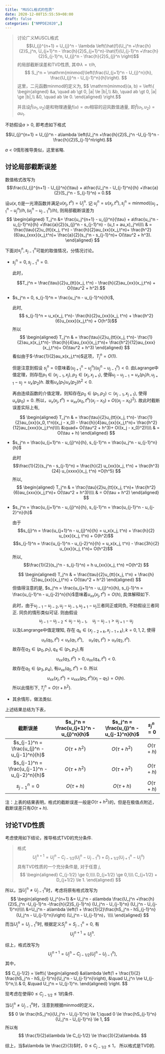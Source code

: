 ```yaml
---
title: "MUSCL格式的性质"
date: 2020-12-08T15:55:59+08:00
draft: false
categories: ["NMPDE2020",]
---
```


> 讨论广义MUSCL格式
> $$U_{j}^{n+1} = U_{j}^n - \lambda \left(\hat{f}(U_j^n +\frac{h}{2}S_j^n, U_{j+1}^n - \frac{h}{2}S_{j+1}^n)-\hat{f}(U_{j-1}^n +\frac{h}{2}S_{j-1}^n, U_{j}^n - \frac{h}{2}S_{j}^n \right)$$
> 的局部截断误差和TVD性质, 其中$\lambda = \tau/h$,
> $$
> S_j^n = \mathrm{minmod}\left(\frac{U_{j+1}^n - U_{j}^n}{h}, \frac{U_{j}^n - U_{j-1}^n}{h}\right).
> $$
> 这里，二元函数minmod的定义为,
> $$
> \mathrm{minmod}(a, b) =
> \left\\{
> \begin{aligned}
>      &a, \quad ab \gt 0, |a| \le |b|,\\\\
>      &b, \quad ab \gt 0, |a| \ge |b|,\\\\
>      &0, \quad ab \le 0.
> \end{aligned}
> \right.$$
> 
> 并且设$\hat{f}(u_1,u_2)$是和物理通量$f(u) = au$相容的迎风数值通量, 即$\hat{f}(u_1, u_2) = au_1$.

不妨假设$a>0$, 即考虑如下格式

$$U_{j}^{n+1} = U_{j}^n - a\lambda \left(U_j^n +\frac{h}{2}S_j^n 
-U_{j-1}^n -\frac{h}{2}S_{j-1}^n\right).$$

$a<0$情形推导类似，这里省略.

## 讨论局部截断误差

数值格式改写为
$$\frac{U_{j}^{n+1} - U_{j}^n}{\tau} + a\frac{U_j^n - U_{j-1}^n}{h}
+\frac{a}{2}(S_j^n - S_{j-1}^n) = 0.$$

设$u(x,t)$是一光滑函数并满足$u(x_j, t^n) = U_j^n$. 记 $u_j^n = u(x_j, t^n), 
s_{j}^n = \mathrm{minmod}((u_{j+1}^n - u_{j}^n)/h, (u_{j}^n-u_{j-1}^n)/h)$,
则局部截断误差为
$$
\begin{aligned}
T_j^n 
&= \frac{u_j^{n+1} - u_{j}^n}{\tau} + a\frac{u_j^n - u_{j-1}^n}{h}
+\frac{a}{2}(s_{j}^n - s_{j-1}^n) - (u_t + au_x)_j^n\\\\
& = 
\frac{\tau}{2}u_{tt}(x_j, t^n) - \frac{h}{2}au_{xx}(x_j,t^n)+ 
\frac{h^2}{6}au_{xxx}(x_j,t^n)+
\frac{a}{2}(s_j^n - s_{j-1}^n)+
O(\tau^2 + h^3).
\end{aligned}
$$

下面对$s_j^n, s_{j-1}^n$可能的取值情况，分情况讨论。

- $s_j^n = 0, s_{j-1}^n = 0$.
  
  此时，
  
  $$T_j^n = \frac{\tau}{2}u_{tt}(x_j, t^n) - \frac{h}{2}au_{xx}(x_j,t^n) + O(\tau^2 + h^2).$$

<!-- *(极值点附近)* -->
- $s_j^n = 0, s_{j-1}^n = \frac{u_j^n - u_{j-1}^n}{h}$, 
  
  此时,
  $$ s_{j-1}^n =  u_x(x_j, t^n)- \frac{h}{2}u_{xx}(x_j, t^n) + \frac{h^2}{6}u_{xxx}(x_j,t^n) + O(h^3)$$
  所以
  $$
  \begin{aligned}
  T_j^n 
  & = 
  \frac{\tau}{2}u_{tt}(x_j, t^n)-
   \frac{1}{2}au_x(x_j,t^n)-
  \frac{h}{4}au_{xx}(x_j,t^n)+
  \frac{h^2}{12}au_{xxx}(x_j,t^n)+
  O(\tau^2 + h^3)
  \end{aligned}
  $$
  看似由于$-\frac{1}{2}au_x(x_j,t^n)$这项，$T^n_j = O(1)$. 
  
  但是注意到假设
  $s_j^n = 0$意味着$(u_{j+1}^n - u_{j}^n)(u_{j}^n - u_{j-1}^n) < 0$.
  由Lagrange中值定理，则存在$p_1 \in (x_{j-1}, x_{j}), p_2 \in (x_{j}, x_{j+1})$,
  使得$u_{j} - u_{j-1} = u_x(p_1)h,\,u_{j+1} - u_{j} = u_x(p_2)h$.
  故有$u_x(p_1)u_x(p_2)h^2 < 0$.

  再由连续函数的介值定理，则知存在$p_0 \in (p_1, p_2) \subset (x_{j-1}, x_{j+1})$, 使得 $u_{x}(p_0) = 0$.
  所以，$u_x(x_j,t^n) =  u_{xx}(x_0, t^n)(x_j - x_0) + O((x_j - x_0)^2)$.
  故此时截断误差实际上有,

  $$
  \begin{aligned}
  T_j^n 
  & = 
  \frac{\tau}{2}u_{tt}(x_j, t^n)-
   \frac{1}{2}au_{xx}(x_0, t^n)(x_j - x_0) -
  \frac{h}{4}au_{xx}(x_j,t^n)+
  \frac{h^2}{12}au_{xxx}(x_j,t^n)\\\\
  &\quad+
  O(\tau^2 + h^3)+
  O((x_j - x_0)^2)\\\\
  & = O(\tau + h)
  \end{aligned}
  $$

<!-- *(差分方向相同)* -->
- $s_j^n = \frac{u_{j+1}^n - u_{j}^n}{h}, s_{j-1}^n = \frac{u_j^n - u_{j-1}^n}{h}$
  
  此时
  $$\frac{1}{2}(s_j^n - s_{j-1}^n) = \frac{h}{2} u_{xx}(x_j, t^n) +
  \frac{h^3}{24} u_{xxxx}(x_j, t^n) +O(h^5)
  $$
  所以,
  $$
  \begin{aligned}
  T_j^n 
  & = 
  \frac{\tau}{2}u_{tt}(x_j, t^n)+
  \frac{h^2}{6}au_{xxx}(x_j,t^n)+
  O(\tau^2 + h^3)\\\\
  & = O(\tau + h^2)
  \end{aligned}
  $$

<!-- *(差分方向不同)* -->
- $s_j^n = \frac{u_{j+1}^n - u_{j}^n}{h}, s_{j-1}^n  = \frac{u_{j-1}^n - u_{j-2}^n}{h}$
  
  由于
  $$s_{j}^n  = \frac{u_{j+1}^n - u_{j}^n}{h} = u_x(x_j, t^n) + \frac{h}{2} u_{xx}(x_j, t^n) + O(h^2)$$
  $$s_{j-1}^n  = \frac{u_{j-1}^n - u_{j-2}^n}{h} = u_x(x_j, t^n) - \frac{3h}{2} u_{xx}(x_j, t^n)+ O(h^2)$$
  所以,
  $$\frac{1}{2}(s_j^n - s_{j-1}^n) = h u_{xx}(x_j, t^n) +O(h^2)
  $$

  $$
  \begin{aligned}
  T_j^n 
  & = \frac{\tau}{2}u_{tt}(x_j, t^n) + \frac{h}{2}au_{xx}(x_j,t^n) +
   O(\tau^2 + h^2)
  \end{aligned}
  $$
  但值得注意的是, $s_j^n = \frac{u_{j+1}^n - u_{j}^n}{h}, s_{j-1}^n  = \frac{u_{j-1}^n - u_{j-2}^n}{h}$意味着$u_{xx}(x_j,t^n) = O(h)$,
  具体解释如下.
  
  此时，由于$u_{j-1}-u_{j-2}, u_{j} - u_{j-1}, u_{j+1} - u_{j}$三者同正或同负,
  不妨假设三者同正. 同负的情形类似可证.
  则由假设
  $$u_{j-1}-u_{j-2}< u_{j} - u_{j-1},\quad u_{j} - u_{j-1} > u_{j+1} - u_{j}$$
  以及Langrange中值定理知, 存在 $q_k \in (x_{j-2+k}, x_{j-1+k}), k=0,1,2$,
  使得
  $$ u_{x}(q_0, t^n)\lt u_x(q_1, t^n),\quad u_{x}(q_1, t^n)\gt u_x(q_2, t^n).$$
  故存在$q_3 \in (p_0, p_1), q_4 \in (p_1, p_2)$,有
  $$u_{xx}(q_3,t^n) >0 , u_{xx}(q_4, t^n)<0.$$
  故存在$q_5 \in (p_3, p_4)$, 有$u_{xx}(q_5, t^n) = 0$. 所以
  $$u_{xx}(x_j, t^n) = u_{xxx}(p_5,t^n)(x_j - q_5) = O(h).$$
  所以此情形下, $T_j^n = O(\tau + h^2)$.

- 其余情形，做法类似.

上述结果总结为下表，

|截断误差| $s_j^n = \frac{u_{j+1}^n - u_{j}^n}{h}$ | $s_j^n = \frac{u_{j}^n - u_{j-1}^n}{h}$ | $s_j^n = 0$ |
|:------:| :------: | :------: | :------: |
|$s_{j-1}^n = \frac{u_{j}^n - u_{j-1}^n}{h}$| $O(\tau + h^2)$ | $O(\tau + h^2)$ | $O(\tau + h)$ |
|$s_{j-1}^n = \frac{u_{j-1}^n - u_{j-2}^n}{h}$| $O(\tau + h^2)$ | $O(\tau + h^2)$ | $O(\tau + h)$ |
|$s_{j-1}^n = 0$| $O(\tau + h)$ | $O(\tau + h)$ | $O(\tau + h)$ |

注：上表的结果表明，格式的截断误差一般是$O(\tau + h^2)$的，但是在极值点附近，截断误差只有$O(\tau + h)$.

## 讨论TVD性质

考虑使用如下结论，推导格式TVD的充分条件.
> 格式
> $$ U_j^{n+1} = U_j^n - C_{j-1/2}(U_j^n - U_{j-1}^n) + D_{j+1/2}(U_{j+1}^n - U_{j}^n)$$
> 具有TVD性质的一个充分条件是, 对于任意 $j$,
> $$
> \begin{aligned}
> C_{j-1/2} \ge 0,\\\\ D_{j+1/2} \ge 0,\\\\ C_{j+1/2} + D_{j+1/2} \le 1.
> \end{aligned}
> $$

所以，当$U_j^n \ne U_{j-1}^n$时，考虑将原有格式改写为
$$
\begin{aligned}
U_j^{n+1} 
&= U_j^n -  a\lambda
\frac{U_j^n +\frac{h}{2}S_j^n 
-U_{j-1}^n -\frac{h}{2}S_{j-1}^n}
{U_j^n - U_{j-1}^n}
(U_j^n - U_{j-1}^n)\\\\
&=U_j^n -  a\lambda
\left(1 + \frac{1}{2}\frac{hS_j^n - hS_{j-1}^n}{U_j^n - U_{j-1}^n}\right)
(U_j^n - U_{j-1}^n)，\\\\
\end{aligned}
$$
而当$U_j^n = U_{j-1}^n$时, 根据定义$S_j^n = S_{j-1}^n = 0$, 有
$$U_j^{n+1} = U_j^{n}.$$

综上，格式改写为
$$
U_j^{n+1} = 
U_j^n -  C_{j-1/2}
(U_j^n - U_{j-1}^n),
$$
其中，

$$
C_{j-1/2} =
\left\\{
\begin{aligned}
&a\lambda
\left(1 + \frac{1}{2} \frac{hS_j^n - hS_{j-1}^n}{U_j^n - U_{j-1}^n}\right),
&\quad U_j^n \ne U_{j-1}^n,\\\\
& 0,
&\quad U_j^n = U_{j-1}^n.
\end{aligned}
\right.
$$

现考虑在使得$0\le C_{j-1/2}\le 1$的条件.

当$U_j^n \ne U_{j-1}^n$时，注意到根据minmod的定义，
$$
0 \le \frac{hS_j^n}{U_j^n - U_{j-1}^n} \le 1,\quad
0 \le \frac{hS_{j-1}^n}{U_j^n - U_{j-1}^n} \le 1,
$$
所以有
$$
\frac{1}{2}a\lambda \le C_{j-1/2} \le \frac{3}{2}a\lambda.
$$

综上，当$a\lambda \le \frac{2}{3}$时，$0\le C_{j-1/2}\le 1$， 所以格式是TVD的.




